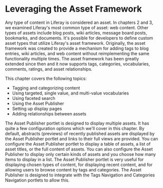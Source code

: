 # Leveraging the Asset Framework 

Any type of content in Liferay is considered an asset. In chapters 2 and 3, we
examined Liferay's most common type of asset: web content. Other types of assets
include blog posts, wiki articles, message board posts, bookmarks, and
documents. It's possible for developers to define custom asset types that
utilize Liferay's asset framework. Originally, the asset framework was created
to provide a mechanism for adding tags to blog entries, wiki articles, and web
content without reimplementing the same functionality multiple times. The asset
framework has been greatly extended since then and it now supports tags,
categories, vocabularies, comments, ratings, and asset relationships.

This chapter covers the following topics:

- Tagging and categorizing content
- Using targeted, single value, and multi-value vocabularies
- Using faceted search
- Using the Asset Publisher
- Setting up display pages
- Adding relationships between assets

The Asset Publisher portlet is designed to display multiple assets. It has quite
a few configuration options which we'll cover in this chapter. By default,
abstracts (previews) of recently published assets are displayed by the Asset
Publisher portlet and links to their full views are provided. You can configure
the Asset Publisher portlet to display a table of assets, a list of asset
titles, or the full content of assets. You can also configure the Asset
Publisher to display only certain kinds of assets and you choose how many items
to display in a list. The Asset Publisher portlet is very useful for displaying
chosen types of content, for displaying recent content, and for allowing users
to browse content by tags and categories. The Asset Publisher is designed to
integrate with the Tags Navigation and Categories Navigation portlets to allow
this.
